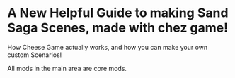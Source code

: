 
# A New Helpful Guide to making Sand Saga Scenes, made with chez game!
How Cheese Game actually works, and how you can make your own custom Scenarios!

All mods in the main area are core mods.
